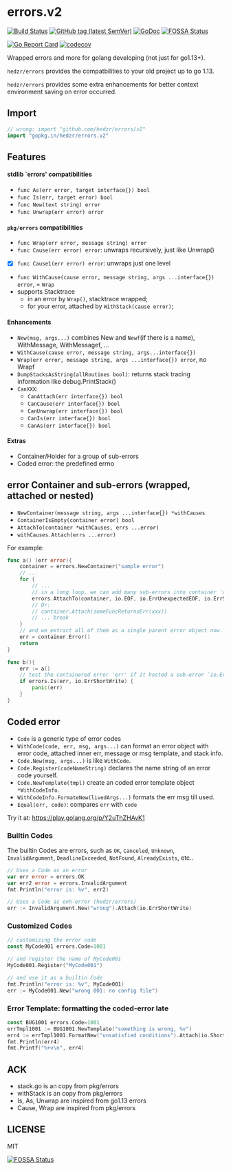 # errors.v2

[![Build Status](https://travis-ci.org/hedzr/errors.svg?branch=master)](https://travis-ci.org/hedzr/errors)
[![GitHub tag (latest SemVer)](https://img.shields.io/github/tag/hedzr/errors.svg?label=release)](https://github.com/hedzr/errors/releases)
[![GoDoc](https://img.shields.io/badge/godoc-reference-blue.svg?style=flat)](https://godoc.org/github.com/hedzr/errors) [![FOSSA Status](https://app.fossa.com/api/projects/git%2Bgithub.com%2Fhedzr%2Ferrors.svg?type=shield)](https://app.fossa.com/projects/git%2Bgithub.com%2Fhedzr%2Ferrors?ref=badge_shield)

[![Go Report Card](https://goreportcard.com/badge/github.com/hedzr/errors)](https://goreportcard.com/report/github.com/hedzr/errors)
[![codecov](https://codecov.io/gh/hedzr/errors/branch/v2/graph/badge.svg)](https://codecov.io/gh/hedzr/errors)

Wrapped errors and more for golang developing (not just for go1.13+).

`hedzr/errors` provides the compatbilities to your old project up to go 1.13.

`hedzr/errors` provides some extra enhancements for better context environment saving on error occurred.



## Import

```go
// wrong: import "github.com/hedzr/errors/v2"
import "gopkg.in/hedzr/errors.v2"
```



## Features




#### stdlib `errors' compatibilities

- `func As(err error, target interface{}) bool`
- `func Is(err, target error) bool`
- `func New(text string) error`
- `func Unwrap(err error) error`

#### `pkg/errors` compatibilities

- `func Wrap(err error, message string) error`
- `func Cause(err error) error`: unwraps recursively, just like Unwrap()
- [x] `func Cause1(err error) error`: unwraps just one level
- `func WithCause(cause error, message string, args ...interface{}) error`, = `Wrap`
- supports Stacktrace
  - in an error by `Wrap()`, stacktrace wrapped;
  - for your error, attached by `WithStack(cause error)`;

#### Enhancements

- `New(msg, args...)` combines New and `Newf`(if there is a name), WithMessage, WithMessagef, ...
- `WithCause(cause error, message string, args...interface{})`
- `Wrap(err error, message string, args ...interface{}) error`, no Wrapf
- `DumpStacksAsString(allRoutines bool)`: returns stack tracing information like debug.PrintStack()
- `CanXXX`:
   - `CanAttach(err interface{}) bool`
   - `CanCause(err interface{}) bool`
   - `CanUnwrap(err interface{}) bool`
   - `CanIs(err interface{}) bool`
   - `CanAs(err interface{}) bool`

#### Extras

- Container/Holder for a group of sub-errors
- Coded error: the predefined errno



## error Container and sub-errors (wrapped, attached or nested)

- `NewContainer(message string, args ...interface{}) *withCauses`
- `ContainerIsEmpty(container error) bool`
- `AttachTo(container *withCauses, errs ...error)`
- `withCauses.Attach(errs ...error)`

For example:

```go
func a() (err error){
	container = errors.NewContainer("sample error")
    // ...
    for {
        // ...
        // in a long loop, we can add many sub-errors into container 'c'...
        errors.AttachTo(container, io.EOF, io.ErrUnexpectedEOF, io.ErrShortBuffer, io.ErrShortWrite)
        // Or:
        // container.Attach(someFuncReturnsErr(xxx))
        // ... break
    }
	// and we extract all of them as a single parent error object now.
	err = container.Error()
	return
}

func b(){
    err := a()
    // test the containered error 'err' if it hosted a sub-error `io.ErrShortWrite` or not.
    if errors.Is(err, io.ErrShortWrite) {
        panic(err)
    }
}
```



## Coded error

- `Code` is a generic type of error codes
- `WithCode(code, err, msg, args...)` can format an error object with error code, attached inner err, message or msg template, and stack info.
- `Code.New(msg, args...)` is like `WithCode`.
- `Code.Register(codeNameString)` declares the name string of an error code yourself.
- `Code.NewTemplate(tmpl)` create an coded error template object `*WithCodeInfo`.
- `WithCodeInfo.FormateNew(livedArgs...)` formats the err msg till used.
- `Equal(err, code)`: compares `err` with `code`

Try it at: <https://play.golang.org/p/Y2uThZHAvK1>

### Builtin Codes

The builtin Codes are errors, such as `OK`, `Canceled`, `Unknown`, `InvalidArgument`, `DeadlineExceeded`, `NotFound`, `AlreadyExists`,  etc..

```go
// Uses a Code as an error
var err error = errors.OK
var err2 error = errors.InvalidArgument
fmt.Println("error is: %v", err2)

// Uses a Code as enh-error (hedzr/errors)
err := InvalidArgument.New("wrong").Attach(io.ErrShortWrite)
```

### Customized Codes

```go
// customizing the error code
const MyCode001 errors.Code=1001

// and register the name of MyCode001
MyCode001.Register("MyCode001")

// and use it as a builtin Code
fmt.Println("error is: %v", MyCode001)
err := MyCode001.New("wrong 001: no config file")
```

### Error Template: formatting the coded-error late


```go
const BUG1001 errors.Code=1001
errTmpl1001 := BUG1001.NewTemplate("something is wrong, %v")
err4 := errTmpl1001.FormatNew("unsatisfied conditions").Attach(io.ShortBuffer)
fmt.Println(err4)
fmt.Printf("%+v\n", err4)
```




## ACK

- stack.go is an copy from pkg/errors
- withStack is an copy from pkg/errors
- Is, As, Unwrap are inspired from go1.13 errors
- Cause, Wrap are inspired from pkg/errors

## LICENSE

MIT


[![FOSSA Status](https://app.fossa.com/api/projects/git%2Bgithub.com%2Fhedzr%2Ferrors.svg?type=large)](https://app.fossa.com/projects/git%2Bgithub.com%2Fhedzr%2Ferrors?ref=badge_large)